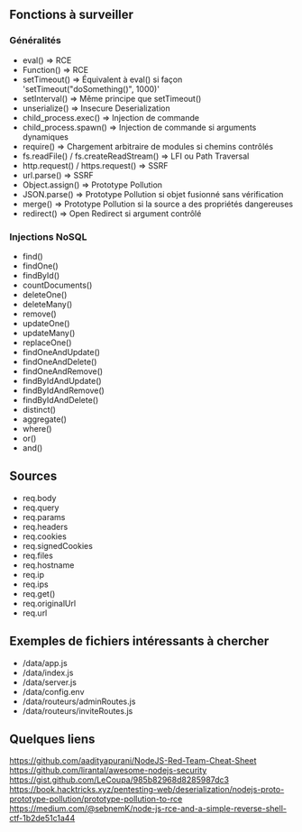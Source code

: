 ## Fonctions à surveiller

### Généralités

- eval() => RCE
- Function() => RCE
- setTimeout() => Équivalent à eval() si façon 'setTimeout("doSomething()", 1000)'
- setInterval() => Même principe que setTimeout()
- unserialize() => Insecure Deserialization
- child_process.exec() => Injection de commande
- child_process.spawn() => Injection de commande si arguments dynamiques 
- require() => Chargement arbitraire de modules si chemins contrôlés
- fs.readFile() / fs.createReadStream() => LFI ou Path Traversal
- http.request() / https.request() => SSRF
- url.parse() => SSRF
- Object.assign() => Prototype Pollution
- JSON.parse() => Prototype Pollution si objet fusionné sans vérification
- merge() => Prototype Pollution si la source a des propriétés dangereuses
- redirect() => Open Redirect si argument contrôlé

### Injections NoSQL

- find()
- findOne()
- findById()
- countDocuments()
- deleteOne()
- deleteMany()
- remove()
- updateOne()
- updateMany()
- replaceOne()
- findOneAndUpdate()
- findOneAndDelete()
- findOneAndRemove()
- findByIdAndUpdate()
- findByIdAndRemove()
- findByIdAndDelete()
- distinct()
- aggregate()
- where()
- or()
- and()

## Sources

- req.body
- req.query
- req.params
- req.headers
- req.cookies
- req.signedCookies
- req.files
- req.hostname
- req.ip
- req.ips
- req.get()
- req.originalUrl
- req.url
## Exemples de fichiers intéressants à chercher

- /data/app.js
- /data/index.js
- /data/server.js
- /data/config.env
- /data/routeurs/adminRoutes.js
- /data/routeurs/inviteRoutes.js

## Quelques liens

https://github.com/aadityapurani/NodeJS-Red-Team-Cheat-Sheet     
https://github.com/lirantal/awesome-nodejs-security     
https://gist.github.com/LeCoupa/985b82968d8285987dc3     
https://book.hacktricks.xyz/pentesting-web/deserialization/nodejs-proto-prototype-pollution/prototype-pollution-to-rce     
https://medium.com/@sebnemK/node-js-rce-and-a-simple-reverse-shell-ctf-1b2de51c1a44     

